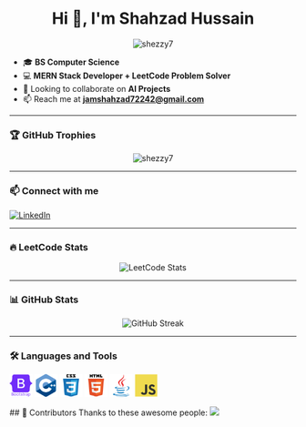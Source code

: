 <h1 align="center">Hi 👋, I'm Shahzad Hussain</h1>

<p align="center">
  <img src="https://komarev.com/ghpvc/?username=shezzy7&label=Profile%20views&color=0e75b6&style=flat" alt="shezzy7" />
</p>

- 🎓 **BS Computer Science**  
- 💻 **MERN Stack Developer + LeetCode Problem Solver**  
- 🤝 Looking to collaborate on **AI Projects**  
- 📫 Reach me at **jamshahzad72242@gmail.com**  

---

### 🏆 GitHub Trophies
<p align="center">
  <img src="https://github-profile-trophy.vercel.app/?username=shezzy7&theme=flat&no-bg=true" alt="shezzy7" />
</p>

---

### 📫 Connect with me
<p align="left">
  <a href="https://linkedin.com/in/shahzad-hussain-57672725b" target="_blank">
    <img align="center" src="https://raw.githubusercontent.com/rahuldkjain/github-profile-readme-generator/master/src/images/icons/Social/linked-in-alt.svg" alt="LinkedIn" height="30" width="40" />
  </a>
</p>

---

### 🔥 LeetCode Stats
<div align="center">
  <img src="https://leetcode.card.workers.dev/shezzy?theme=default&font=baloo&extension=null" alt="LeetCode Stats" />
</div>

---

### 📊 GitHub Stats
<div align="center">
  <img src="https://streak-stats.demolab.com/?user=shezzy7&theme=default&hide_border=true" alt="GitHub Streak" />
</div>

---

### 🛠️ Languages and Tools
<p align="left">
  <a href="https://getbootstrap.com" target="_blank"><img src="https://raw.githubusercontent.com/devicons/devicon/master/icons/bootstrap/bootstrap-plain-wordmark.svg" alt="Bootstrap" width="40" height="40"/></a>
  <a href="https://www.w3schools.com/cpp/" target="_blank"><img src="https://raw.githubusercontent.com/devicons/devicon/master/icons/cplusplus/cplusplus-original.svg" alt="C++" width="40" height="40"/></a>
  <a href="https://www.w3schools.com/css/" target="_blank"><img src="https://raw.githubusercontent.com/devicons/devicon/master/icons/css3/css3-original-wordmark.svg" alt="CSS3" width="40" height="40"/></a>
  <a href="https://www.w3.org/html/" target="_blank"><img src="https://raw.githubusercontent.com/devicons/devicon/master/icons/html5/html5-original-wordmark.svg" alt="HTML5" width="40" height="40"/></a>
  <a href="https://www.java.com" target="_blank"><img src="https://raw.githubusercontent.com/devicons/devicon/master/icons/java/java-original.svg" alt="Java" width="40" height="40"/></a>
  <a href="https://developer.mozilla.org/en-US/docs/Web/JavaScript" target="_blank"><img src="https://raw.githubusercontent.com/devicons/devicon/master/icons/javascript/javascript-original.svg" alt="JavaScript" width="40" height="40"/></a>
</p>
## 🤝 Contributors
Thanks to these awesome people:
<a href="https://github.com/contributorUsername">
  <img src="https://avatars.githubusercontent.com/u/USER_ID?v=4" width="50" />
</a>
